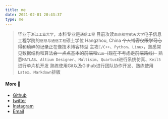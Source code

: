 ```yaml
---
title: me
date: 2021-02-01 20:43:37
type: me
---
```


> 毕业于`浙江工业大学`，本科专业是`通信工程`
> 目前攻读`南京航空航天大学`电子信息工程学院的`信息与通信工程`硕士学位
> Hangzhou, China
> ~~个人博客仅限学习心得和琐碎的记录~~正在像技术博客转型
> 主攻`C/C++`、`Python`、`Linux`，熟悉常见数据结构和算法~~会一点点基本的前端和`Vue`（现在不考虑走前端路线）~~
> 熟悉`MATLAB`、`Altium Designer`、`Multisim`、`QuartusⅡ`进行系统仿真、`Keil5`进行单片机开发
> 熟练使用Git以及Github进行团队协作开发、熟练使用`Latex`、`Markdown`排版

#### More :whale: ####

- [Github][1]
- [twitter][2]
- [Instagram][3]
- [Email][4]

[1]: https://github.com/boom1999
[2]: https://twitter.com/ZhichengLing
[3]: https://www.instagram.com/zhichengling66
[4]: mailto:lingzhicheng66@gmail.com

<!-- markdownlint-disable-file MD026 -->
